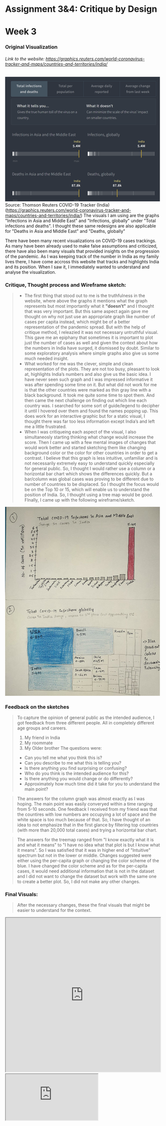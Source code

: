 # Assignment 3&4: Critique by Design
# Week 3

### **Original Visualization**
###### Link to the website: https://graphics.reuters.com/world-coronavirus-tracker-and-maps/countries-and-territories/india/

![alt text](Original_screenshot.PNG)
Source: Thomson Reuters COVID-19 Tracker (India) (https://graphics.reuters.com/world-coronavirus-tracker-and-maps/countries-and-territories/india/)
The visuals I am using are the graphs "Infections in Asia and Middle East" and "Infections, globally" under "Total infections and deaths". I thought these same redesigns are also applicable for "Deaths in Asia and Middle East" and "Deaths, globally"

There have been many recent visualizations on COVID-19 cases trackings. As many have been already used to make false assumptions and criticized, there have also been many visuals that provided insights on the progression of the pandemic. As I was keeping track of the number in India as my family lives there, I have come accross this website that tracks and highlights India and its position. When I saw it, I immediately wanted to understand and analyse the visualization.

### **Critique, Thought process and Wireframe sketch:**
> - The first thing that stood out to me is the truthfulness in the website, where above the graphs it mentions what the graph represents but most importantly what it **"doesn’t"** and I thought that was very important. But this same aspect again gave me thought on why not just use an appropriate graph like number of cases per capita instead, which might be of a better representation of the pandemic spread. But with the help of critique method, I releazied it was not necessary untruthful visual. This gave me an epiphany that sometimes it is important to plot just the number of cases as well and given the context about how the numbers in India have surged, it dismissed by doubt. Similar to some exploratory analysis where simple graphs also give us some much needed insight.
>- What worked for me was the clever, simple and clean representation of the plots. They are not too busy, pleasant to look at, highlights India’s numbers and also give us the basic idea. I have never seen such graph and I was impressed informative it was after spending some time on it.
But what did not work for me is that the other countries were marked as thin gray line with a black background. It took me quite some time to spot them. And then came the next challenge on finding out which line each country was. I searched for some sort of guide/legend to decipher it until I hovered over them and found the names popping up. This does work for an interactive graphic but for a static visual, I thought there was far too less information except India’s and left me a little frustrated.
>- When I was critiqueing each aspect of the visual, I also simultaneosly starting thinking what change would increase the score. Then I came up with a few mental images of changes that would work better and started sketching them like changing background color or the color for other countries in order to get a contrast. I believe that this graph is less intuitive, unfamiliar and is not necessarily extremely easy to understand quickly especially for general public. So, I thought I would rather use a column or a horizontal bar chart which shows the differences quickly. But a bar/column was global cases was proving to be different due to number of countries to be displaced. So I thought the focus would be on the Top 10 or 15, which will enable us to understand the position of India. So, I thought using a tree map would be good.
FInally, I came up with the following wireframe/sketch. 


![alt text](sketch.jpg)

### **Feedback on the sketches**
>To capture the opinion of general public as the intended audience, I got feedback from three different people. All in completely different age groups and careers.
>1. My friend in India
>2. My roommate
>3. My Older brother
>The questions were:
>- Can you tell me what you think this is?
>- Can you describe to me what this is telling you?
>- Is there anything you find surprising or confusing?
>- Who do you think is the intended audience for this?
>- Is there anything you would change or do differently?
>- Approximately how much time did it take for you to understand the main point?

>The answers for the column graph was almost exactly as I was hoping. The main point was easily converyed within a time ranging from 5-10 seconds. One feedback I received from my friend was that the countires with low numbers are occupying a lot of space and the white space is too much because of that. So, I have thought of an idea to not emphasize that in the first glance by filtering top countries (with more than 20,000 total cases) and trying a horizontal bar chart.

>The answers for the treemap ranged from "I know exactly what it is and what it means" to "I have no idea what that plot is but I know what it means". So I was satisfied that it was in higher end of "Intuitive" spectrum but not in the lower or middle. Changes suggested were either using the per-capita graph or changing the color scheme of the blue. I have changed the color scheme and as for the per-capita cases, it would need additional information that is not in the dataset and I did not want to change the dataset but work with the same one to create a better plot. So, I did not make any other changes.

### **Final Visuals:**
>After the necessary changes, these the final visuals that might be easier to understand for the context.

<iframe src="https://public.tableau.com/views/assignment3_16009105626970/Sheet3?:showVizHome=no&:embed=true" width="100%" height="500"></iframe>




<iframe src="https://public.tableau.com/views/assignment3_1_16009106979950/Sheet1?:showVizHome=no&:embed=true"></iframe>
